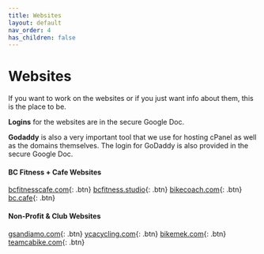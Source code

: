 ```yaml
---
title: Websites
layout: default
nav_order: 4
has_children: false
---
```

# Websites
If you want to work on the websites or if you just want info about them, this is the place to be.

**Logins** for the websites are in the secure Google Doc.

**Godaddy** is also a very important tool that we use for hosting cPanel as well as the domains themselves. The login for GoDaddy is also provided in the secure Google Doc.

#### BC Fitness + Cafe Websites
[bcfitnesscafe.com](https://bcfitnesscafe.com/){: .btn}
[bcfitness.studio](https://bcfitness.studio/){: .btn}
[bikecoach.com](https://bikecoach.com/){: .btn}
[bc.cafe](https://www.bc.cafe/){: .btn}

#### Non-Profit & Club Websites
[gsandiamo.com](https://gsandiamo.com/){: .btn}
[ycacycling.com](https://ycacycling.com/){: .btn}
[bikemek.com](https://bikemek.com/){: .btn}
[teamcabike.com](https://teamcabike.com/){: .btn}